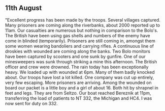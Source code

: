 ## 11th August

"Excellent progress has been made by the troops. Several villages captured. Many prisoners are coming along the riverbanks, about 2000 reported up to 11am. Our casualties are numerous but nothing in comparison to the Bolo's. The British have been using gas shells and numbers of the enemy have come in blinded (temporarily). Prisoners are still coming in, amongst them some women wearing bandoliers and carrying rifles. A continuous line of droskies with wounded are coming along the banks. Two Bolo monitors have been captured by scooters and one sunk by gunfire. One of our minesweepers was sunk through striking a mine this afternoon. The British officer and crew were drowned. The rain today has been exceptionally heavy. We loaded up with wounded at 6pm. Many of them badly knocked about. Our troops have lost a lot killed. One company was cut up entirely, very few escaping. More prisoners are arriving. Among the wounded on board our packet is a little boy and a girl of about 16. Both hit by shrapnel in feet and legs. They are from Seltzo. Our boat reached Bereznik at 11pm, transferring the load of patients to NT 332, the Michigan and HC4. I was now sent for duty on 332.